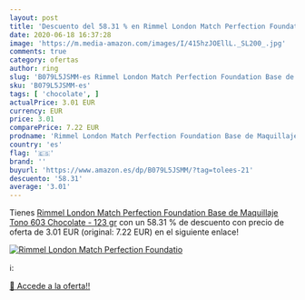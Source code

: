 ```yaml
---
layout: post
title: 'Descuento del 58.31 % en Rimmel London Match Perfection Foundatio'
date: 2020-06-18 16:37:28
image: 'https://m.media-amazon.com/images/I/415hzJOEllL._SL200_.jpg'
comments: true
category: ofertas
author: ring
slug: 'B079L5JSMM-es Rimmel London Match Perfection Foundation Base de...'
sku: 'B079L5JSMM-es'
tags: [ 'chocolate', ]
actualPrice: 3.01 EUR
currency: EUR
price: 3.01
comparePrice: 7.22 EUR
prodname: 'Rimmel London Match Perfection Foundation Base de Maquillaje Tono 603 Chocolate - 123 gr'
country: 'es'
flag: '🇪🇸'
brand: ''
buyurl: 'https://www.amazon.es/dp/B079L5JSMM/?tag=tolees-21'
descuento: '58.31'
average: '3.01'
---
```


Tienes [Rimmel London Match Perfection Foundation Base de Maquillaje Tono 603 Chocolate - 123 gr](https://www.amazon.es/dp/B079L5JSMM/?tag=tolees-21) con un 58.31 % de descuento con precio de oferta de 3.01 EUR (original: 7.22 EUR) en el siguiente enlace!

[![Rimmel London Match Perfection Foundatio](https://m.media-amazon.com/images/I/415hzJOEllL._SL200_.jpg)](https://www.amazon.es/dp/B079L5JSMM/?tag=tolees-21)

ℹ️:


[🛒 Accede a la oferta!!](https://www.amazon.es/dp/B079L5JSMM/?tag=tolees-21)
